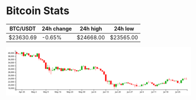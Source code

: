 # Bitcoin Stats

BTC/USDT|24h change|24h high|24h low|
|---|---|---|---|
|$23630.69|-0.65%|$24668.00|$23565.00|

<img src="./chart.svg">
